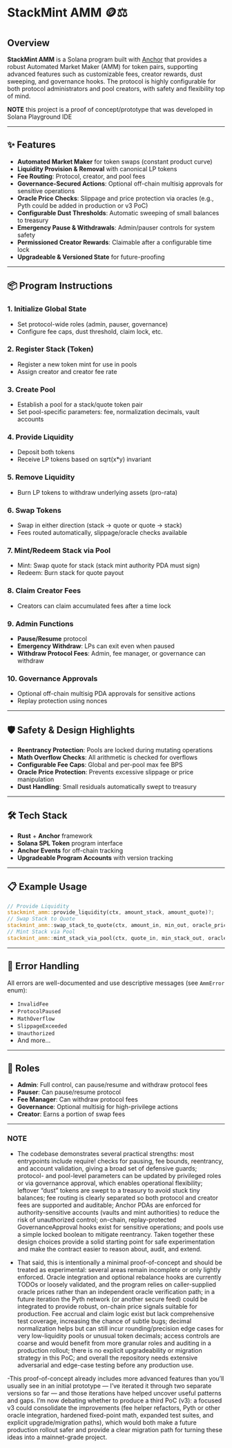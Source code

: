 # StackMint AMM 🪙⚖️

## Overview

**StackMint AMM** is a Solana program built with [Anchor](https://book.anchor-lang.com/) that provides a robust Automated Market Maker (AMM) for token pairs, supporting advanced features such as customizable fees, creator rewards, dust sweeping, and governance hooks. The protocol is highly configurable for both protocol administrators and pool creators, with safety and flexibility top of mind.

**NOTE** this project is a proof of concept/prototype that was developed in Solana Playground IDE

---

## ✨ Features

- **Automated Market Maker** for token swaps (constant product curve)
- **Liquidity Provision & Removal** with canonical LP tokens
- **Fee Routing**: Protocol, creator, and pool fees
- **Governance-Secured Actions**: Optional off-chain multisig approvals for sensitive operations
- **Oracle Price Checks**: Slippage and price protection via oracles (e.g., Pyth could be added in production or v3 PoC)
- **Configurable Dust Thresholds**: Automatic sweeping of small balances to treasury
- **Emergency Pause & Withdrawals**: Admin/pauser controls for system safety
- **Permissioned Creator Rewards**: Claimable after a configurable time lock
- **Upgradeable & Versioned State** for future-proofing

---

## 📦 Program Instructions

### 1. Initialize Global State

- Set protocol-wide roles (admin, pauser, governance)
- Configure fee caps, dust threshold, claim lock, etc.

### 2. Register Stack (Token)

- Register a new token mint for use in pools
- Assign creator and creator fee rate

### 3. Create Pool

- Establish a pool for a stack/quote token pair
- Set pool-specific parameters: fee, normalization decimals, vault accounts

### 4. Provide Liquidity

- Deposit both tokens
- Receive LP tokens based on sqrt(x*y) invariant

### 5. Remove Liquidity

- Burn LP tokens to withdraw underlying assets (pro-rata)

### 6. Swap Tokens

- Swap in either direction (stack -> quote or quote -> stack)
- Fees routed automatically, slippage/oracle checks available

### 7. Mint/Redeem Stack via Pool

- Mint: Swap quote for stack (stack mint authority PDA must sign)
- Redeem: Burn stack for quote payout

### 8. Claim Creator Fees

- Creators can claim accumulated fees after a time lock

### 9. Admin Functions

- **Pause/Resume** protocol
- **Emergency Withdraw**: LPs can exit even when paused
- **Withdraw Protocol Fees**: Admin, fee manager, or governance can withdraw

### 10. Governance Approvals

- Optional off-chain multisig PDA approvals for sensitive actions
- Replay protection using nonces

---

## 🛡️ Safety & Design Highlights

- **Reentrancy Protection**: Pools are locked during mutating operations
- **Math Overflow Checks**: All arithmetic is checked for overflows
- **Configurable Fee Caps**: Global and per-pool max fee BPS
- **Oracle Price Protection**: Prevents excessive slippage or price manipulation
- **Dust Handling**: Small residuals automatically swept to treasury

---

## 🛠️ Tech Stack

- **Rust** + **Anchor** framework
- **Solana SPL Token** program interface
- **Anchor Events** for off-chain tracking
- **Upgradeable Program Accounts** with version tracking

---

## 📋 Example Usage

```rust
// Provide Liquidity
stackmint_amm::provide_liquidity(ctx, amount_stack, amount_quote)?;
// Swap Stack to Quote
stackmint_amm::swap_stack_to_quote(ctx, amount_in, min_out, oracle_price, use_governance)?;
// Mint Stack via Pool
stackmint_amm::mint_stack_via_pool(ctx, quote_in, min_stack_out, oracle_price)?;
```

---

## 📝 Error Handling

All errors are well-documented and use descriptive messages (see `AmmError` enum):

- `InvalidFee`
- `ProtocolPaused`
- `MathOverflow`
- `SlippageExceeded`
- `Unauthorized`
- And more...

---

## 👤 Roles

- **Admin**: Full control, can pause/resume and withdraw protocol fees
- **Pauser**: Can pause/resume protocol
- **Fee Manager**: Can withdraw protocol fees
- **Governance**: Optional multisig for high-privilege actions
- **Creator**: Earns a portion of swap fees

---

### NOTE 

- The codebase demonstrates several practical strengths: most entrypoints include require! checks for pausing, fee bounds, reentrancy, and account validation, giving a broad set of defensive guards; protocol- and pool-level parameters can be updated by privileged roles or via governance approval, which enables operational flexibility; leftover “dust” tokens are swept to a treasury to avoid stuck tiny balances; fee routing is clearly separated so both protocol and creator fees are supported and auditable; Anchor PDAs are enforced for authority-sensitive accounts (vaults and mint authorities) to reduce the risk of unauthorized control; on-chain, replay-protected GovernanceApproval hooks exist for sensitive operations; and pools use a simple locked boolean to mitigate reentrancy. Taken together these design choices provide a solid starting point for safe experimentation and make the contract easier to reason about, audit, and extend.

- That said, this is intentionally a minimal proof-of-concept and should be treated as experimental: several areas remain incomplete or only lightly enforced. Oracle integration and optional rebalance hooks are currently TODOs or loosely validated, and the program relies on caller-supplied oracle prices rather than an independent oracle verification path; in a future iteration the Pyth network (or another secure feed) could be integrated to provide robust, on-chain price signals suitable for production. Fee accrual and claim logic exist but lack comprehensive test coverage, increasing the chance of subtle bugs; decimal normalization helps but can still incur rounding/precision edge cases for very low-liquidity pools or unusual token decimals; access controls are coarse and would benefit from more granular roles and auditing in a production rollout; there is no explicit upgradeability or migration strategy in this PoC; and overall the repository needs extensive adversarial and edge-case testing before any production use.

-This proof-of-concept already includes more advanced features than you’ll usually see in an initial prototype — I’ve iterated it through two separate versions so far — and those iterations have helped uncover useful patterns and gaps. I’m now debating whether to produce a third PoC (v3): a focused v3 could consolidate the improvements (fee helper refactors, Pyth or other oracle integration, hardened fixed-point math, expanded test suites, and explicit upgrade/migration paths), which would both make a future production rollout safer and provide a clear migration path for turning these ideas into a mainnet-grade project. 
